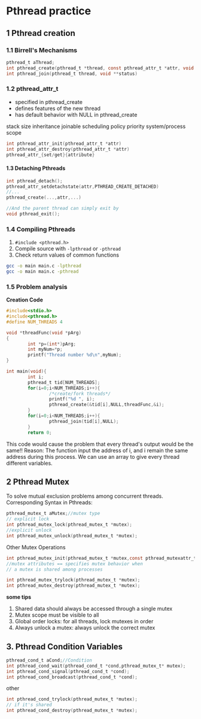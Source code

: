 # Pthread practice
## 1 Pthread creation
### 1.1 Birrell's Mechanisms
```c
pthread_t aThread;
int pthread_create(pthread_t *thread, const pthread_attr_t *attr, void * (*start_routine)(void *),void *arg);
int pthread_join(pthread_t thread, void **status)
```
### 1.2 pthread_attr_t
- specified in pthread_create
- defines features of the new thread
- has default behavior with NULL in pthread_create

stack size inheritance
joinable scheduling policy
priority system/process scope

```c
int pthread_attr_init(pthread_attr_t *attr)
int pthread_attr_destroy(pthread_attr_t *attr)
pthread_attr_{set/get}{attribute}
```

#### 1.3 Detaching Pthreads
```c
int pthread_detach();
pthread_attr_setdetachstate(attr,PTHREAD_CREATE_DETACHED)
//...
pthread_create(...,attr,...)

//And the parent thread can simply exit by 
void pthread_exit();
```

### 1.4 Compiling Pthreads
1. ``#include <pthread.h>``
2. Compile source with ``-lpthread`` or ``-pthread``
3. Check return values of common functions
```sh
gcc -o main main.c -lpthread
gcc -o main main.c -pthread
```

### 1.5 Problem analysis
**Creation Code**
```c
#include<stdio.h>
#include<pthread.h>
#define NUM_THREADS 4

void *threadFunc(void *pArg)
{
        int *p=(int*)pArg;
        int myNum=*p;
        printf("Thread number %d\n",myNum);
}

int main(void){
        int i;
        pthread_t tid[NUM_THREADS];
        for(i=0;i<NUM_THREADS;i++){
                /*create/fork threads*/
                printf("%d ", i);
                pthread_create(&tid[i],NULL,threadFunc,&i);
        }
        for(i=0;i<NUM_THREADS;i++){
                pthread_join(tid[i],NULL);
        }
        return 0;
```
This code would cause the problem that every thread's output would be the same!!
Reason:
The function input the address of i, and i remain the same address during this process. 
We can use an array to give every thread different variables.

## 2 Pthread Mutex
To solve mutual exclusion problems among concurrent threads.
Corresponding Syntax in Pthreads:
```c
pthread_mutex_t aMutex;//mutex type
// explicit lock
int pthread_mutex_lock(pthread_mutex_t *mutex);
//explicit unlock
int pthread_mutex_unlock(pthread_mutex_t *mutex);
```
Other Mutex Operations
```c
int pthread_mutex_init(pthread_mutex_t *mutex,const pthread_mutexattr_t *attr);
//mutex attributes == specifies mutex behavior when
// a mutex is shared among processes

int pthread_mutex_trylock(pthread_mutex_t *mutex);
int pthread_mutex_destroy(pthread_mutex_t *mutex);
```

**some tips**
1. Shared data should always be accessed through a single mutex
2. Mutex scope must be visible to all
3. Global order locks: for all threads, lock mutexes in order
4. Always unlock a mutex: always unlock the correct mutex

## 3. Pthread Condition Variables
```c
pthread_cond_t aCond;//Condition
int pthread_cond_wait(pthread_cond_t *cond,pthread_mutex_t* mutex);
int pthread_cond_signal(pthread_cond_t *cond);
int pthread_cond_broadcast(pthread_cond_t *cond);
```
other
```c
int pthread_cond_trylock(pthread_mutex_t *mutex);
// if it's shared
int pthread_cond_destroy(pthread_mutex_t *mutex);
```

